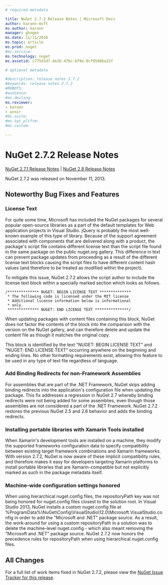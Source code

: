 ```yaml
---
# required metadata

title: NuGet 2.7.2 Release Notes | Microsoft Docs
author: karann-msft
ms.author: karann
manager: ghogen
ms.date: 11/11/2016
ms.topic: article
ms.prod: nuget
#ms.service:
ms.technology: nuget
ms.assetid: c775d1d7-de26-476c-bf9e-0cf95986a22f

# optional metadata

#description: release notes 2.7.2
#keywords: release notes 2.7.2
#ROBOTS:
#audience:
#ms.devlang:
ms.reviewer:
- karann
- unnir
#ms.suite:
#ms.tgt_pltfrm:
#ms.custom:

---
```

# NuGet 2.7.2 Release Notes

[NuGet 2.7.1 Release Notes](../release-notes/nuget-2.7.1.md) | [NuGet 2.8 Release Notes](../release-notes/nuget-2.8.md)

NuGet 2.7.2 was released on November 11, 2013.

## Noteworthy Bug Fixes and Features

### License Text
For quite some time, Microsoft has included the NuGet packages for several popular open-source libraries as a part of the default templates for Web application projects in Visual Studio. jQuery is probably the most well-known example of this type of library. Because of the support agreement associated with components that are delivered along with a product, the package's script file contains different license text than the script file found in the same package on the public nuget.org gallery. This difference in text can prevent package updates from proceeding as a result of the different license text blocks causing the script files to have different content hash values (and therefore to be treated as modified within the project).

To mitigate this issue, NuGet 2.7.2 allows the script author to include the license text block within a specially marked section which looks as follows.

    /************** NUGET: BEGIN LICENSE TEXT **************
     * The following code is licensed under the MIT license
     * Additional license information below is informational
     * only.
     ************** NUGET: END LICENSE TEXT ***************/

When updating packages with content files containing this block, NuGet does not factor the contents of the block into the comparison with the version on the NuGet gallery, and can therefore delete and update the content file as though it matches the original copy.

This block is identified by the text "NUGET: BEGIN LICENSE TEXT" and "NUGET: END LICENSE TEXT" occurring anywhere on the beginning and ending lines.  No other formatting requirements exist, allowing this feature to be used in any type of text file regardless of language.

### Add Binding Redirects for non-Framework Assemblies
For assemblies that are part of the .NET Framework, NuGet skips adding binding redirects into the application's configuration file when updating the package. This fix addresses a regression in NuGet 2.7 whereby binding redirects were not being added for some assemblies, even though those assemblies are not considered a part of the .NET Framework. NuGet 2.7.2 restores the previous NuGet 2.5 and 2.6 behavior and adds the binding redirects.

### Installing portable libraries with Xamarin Tools installed
When Xamarin's development tools are installed on a machine, they modify the supported frameworks configuration data to specify compatibility between existing target framework combinations and Xamarin frameworks. With version 2.7.2, NuGet is now aware of these implicit compatibility rules, and therefore makes it easy for developers targeting Xamarin platforms to install portable libraries that are Xamarin-compatible but not explicitly marked as such in the package metadata itself.

### Machine-wide configuration settings honored
When using hierarchical nuget.config files, the repositoryPath key was not being honored for nuget.config files closest to the solution root. In Visual Studio 2013, NuGet installs a custom nuget.config file at %ProgramData%\NuGet\Config\VisualStudio\12.0\Microsoft.VisualStudio.config in order to add the "Microsoft and .NET" package source. As a result, the work-around for using a custom repositoryPath in a solution was to delete the machine-level nuget.config - which also meant removing the "Microsoft and .NET" package source. NuGet 2.7.2 now honors the precedence rules for repositoryPath when using hierarchical nuget.config files.

## All Changes
For a full list of work items fixed in NuGet 2.7.2, please view the [NuGet Issue Tracker for this release](https://nuget.codeplex.com/workitem/list/advanced?keyword=&status=All&type=All&priority=All&release=NuGet%202.7.2&assignedTo=All&component=All&sortField=LastUpdatedDate&sortDirection=Descending&page=0&reasonClosed=Fixed).
